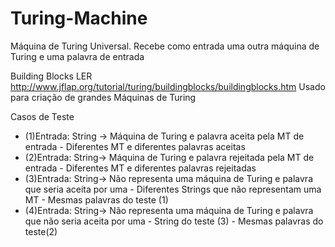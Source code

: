 # Turing-Machine
Máquina de Turing Universal. Recebe como entrada uma outra máquina de Turing e uma palavra de entrada

Building Blocks
LER http://www.jflap.org/tutorial/turing/buildingblocks/buildingblocks.htm
Usado para criação de grandes Máquinas de Turing


Casos de Teste

- (1)Entrada: String -> Máquina de Turing e palavra aceita pela MT de entrada
            - Diferentes MT e diferentes palavras aceitas
- (2)Entrada: String-> Máquina de Turing e palavra rejeitada pela MT de entrada
            - Diferentes MT e diferentes palavras rejeitadas
- (3)Entrada: String-> Não representa uma máquina de Turing e palavra que seria aceita por uma
            - Diferentes Strings que não representam uma MT 
            - Mesmas palavras do teste (1)
- (4)Entrada: String-> Não representa uma máquina de Turing e palavra que não seria aceita por uma
            - String do teste (3)
            - Mesmas palavras do teste(2)
